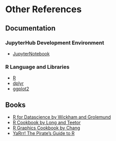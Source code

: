 # Other References
## Documentation
### JupyterHub Development Environment
- [JupyterNotebook](https://jupyter-notebook.readthedocs.io/en/stable/)

### R Language and Libraries
- [R](https://www.r-project.org/)
- [dplyr](https://dplyr.tidyverse.org/)
- [ggplot2](https://ggplot2.tidyverse.org/)

## Books
- [R for Datascience by Wickham and Grolemund](https://r4ds.had.co.nz/)
- [R Cookbook by Long and Teetor](https://rc2e.com/)
- [R Graphics Cookbook by Chang](https://r-graphics.org/)
- [YaRrr! The Pirate’s Guide to R](https://bookdown.org/ndphillips/YaRrr/)

```python

```
